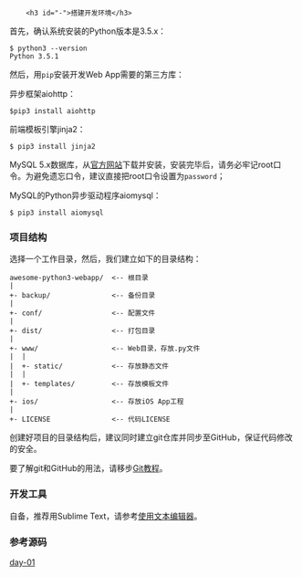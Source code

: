 ﻿
        <h3 id="-">搭建开发环境</h3>
<p>首先，确认系统安装的Python版本是3.5.x：</p>
<pre><code>$ python3 --version
Python 3.5.1
</code></pre><p>然后，用<code>pip</code>安装开发Web App需要的第三方库：</p>
<p>异步框架aiohttp：</p>
<pre><code>$pip3 install aiohttp
</code></pre><p>前端模板引擎jinja2：</p>
<pre><code>$ pip3 install jinja2
</code></pre><p>MySQL 5.x数据库，从<a href="http://dev.mysql.com/downloads/mysql/5.6.html">官方网站</a>下载并安装，安装完毕后，请务必牢记root口令。为避免遗忘口令，建议直接把root口令设置为<code>password</code>；</p>
<p>MySQL的Python异步驱动程序aiomysql：</p>
<pre><code>$ pip3 install aiomysql
</code></pre><h3 id="-">项目结构</h3>
<p>选择一个工作目录，然后，我们建立如下的目录结构：</p>
<pre><code>awesome-python3-webapp/  &lt;-- 根目录
|
+- backup/               &lt;-- 备份目录
|
+- conf/                 &lt;-- 配置文件
|
+- dist/                 &lt;-- 打包目录
|
+- www/                  &lt;-- Web目录，存放.py文件
|  |
|  +- static/            &lt;-- 存放静态文件
|  |
|  +- templates/         &lt;-- 存放模板文件
|
+- ios/                  &lt;-- 存放iOS App工程
|
+- LICENSE               &lt;-- 代码LICENSE
</code></pre><p>创建好项目的目录结构后，建议同时建立git仓库并同步至GitHub，保证代码修改的安全。</p>
<p>要了解git和GitHub的用法，请移步<a href="http://www.liaoxuefeng.com/wiki/0013739516305929606dd18361248578c67b8067c8c017b000">Git教程</a>。</p>
<h3 id="-">开发工具</h3>
<p>自备，推荐用Sublime Text，请参考<a href="/wiki/0014316089557264a6b348958f449949df42a6d3a2e542c000/0014316399410395f704750ee9440228135925a6ca1dad8000">使用文本编辑器</a>。</p>
<h3 id="-">参考源码</h3>
<p><a href="https://github.com/michaelliao/awesome-python3-webapp/tree/day-01">day-01</a></p>

    